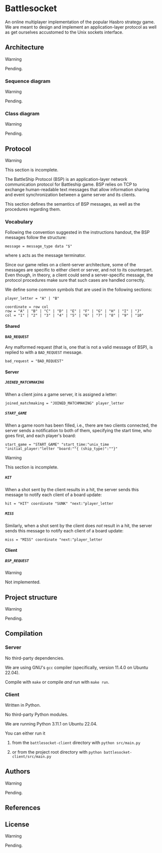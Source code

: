 # Battlesocket

An online multiplayer implementation of the popular Hasbro strategy game. We are
meant to design and implement an application-layer protocol as well as get
ourselves accustomed to the Unix sockets interface.

## Architecture

> [!WARNING]
>
> Pending.

### Sequence diagram

> [!WARNING]
>
> Pending.

### Class diagram

> [!WARNING]
>
> Pending.

## Protocol

> [!WARNING]
>
> This section is incomplete.

The BattleShip Protocol (BSP) is an application-layer
network communication protocol for Battleship game.
BSP relies on TCP to exchange human-readable text messages
that allow information sharing and event synchronization
between a game server and its clients.

This section defines the semantics of BSP
messages, as well as the procedures regarding them.

### Vocabulary

Following the convention suggested in the instructions handout, the BSP messages
follow the structure:

    message = message_type data "$"

where `$` acts as the message terminator.

Since our game relies on a client-server architecture, some of the messages are
specific to either client or server, and not to its counterpart. Even though, in
theory, a client could send a server-specific message, the protocol procedures
make sure that such cases are handled correctly.

We define some common symbols that are used in the following sections:

    player_letter = "A" | "B"

    coordinate = row col
    row = "A" | "B" | "C" | "D" | "E" | "F" | "G" | "H" | "I" | "J"
    col = "1" | "2" | "3" | "4" | "5" | "6" | "7" | "8" | "9" | "10"

#### Shared

#### `BAD_REQUEST`

Any malformed request (that is, one that is not a valid message of BSP), is
replied to with a `BAD_REQUEST` message.

    bad_request = "BAD_REQUEST"


#### Server

##### `JOINED_MATCHMAKING`

When a client joins a game server, it is assigned a letter:

    joined_matchmaking = "JOINED_MATCHMAKING" player_letter

##### `START_GAME`

When a game room has been filled, i.e., there are two clients connected, the
server sends a notification to both of them, specifying the start time, who goes
first, and each player's board:

    start_game = "START_GAME" "start_time:"unix_time "initial_player:"letter "board:""{ (ship_type)":""}"

> [!WARNING]
>
> This section is incomplete.

##### `HIT`

When a shot sent by the client results in a hit, the server sends this message
to notify each client of a board update:

    hit = "HIT" coordinate "SUNK" "next:"player_letter

##### `MISS`

Similarly, when a shot sent by the client does _not_ result in a hit, the server
sends this message to notify each client of a board update:

    miss = "MISS" coordinate "next:"player_letter

#### Client

##### `BSP_REQUEST`

> [!WARNING]
>
> Not implemented.


## Project structure

> [!WARNING]
>
> Pending.

## Compilation

### Server

No third-party dependencies.

We are using GNU's `gcc` compiler (specifically, version 11.4.0 on Ubuntu 22.04).

Compile with `make` or compile _and run_ with `make run`.

### Client

Written in Python.

No third-party Python modules.

We are running Python 3.11.1 on Ubuntu 22.04.

You can either run it

1. from the `battlesocket-client` directory with `python src/main.py`

2. or from the project root directory with `python battlesocket-client/src/main.py`


## Authors

> [!WARNING]
>
> Pending.

## References



## License

> [!WARNING]
>
> Pending.
